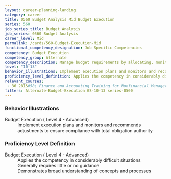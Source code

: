 ```yaml
---
layout: career-planning-landing
category: career
title: 0560 Budget Analysis Mid Budget Execution
series: 560
job_series_title: Budget Analysis
job_series: 0560 Budget Analysis
career_level: Mid
permalink: /cards/560-Budget-Execution-Mid
functional_competency_designation: Job Specific Competencies
competency: Budget Execution
competency_group: Alternate
competency_description: Manage budget requirements by allocating, monitoring and analyzing budgets in compliance with statutory-regulatory guidance
level: "10-13"
behavior_illustrations: Implement execution plans and monitors and recommends adjustments to ensure compliance with total obligation authority
proficiency_level_definition: Applies the competency in considerably difficult situations ? Generally requires little or no guidance ? Demonstrates broad understanding of concepts and processes
relevant_courses: 
 - 36 281&#58; Finance and Accounting Training for Nonfinancial Managers, Learning Tree, <a href="https://www.learningtree.com/courses/281/finance-and-accounting-training-for-nonfinancial-managers/">https://www.learningtree.com/courses/281/finance-and-accounting-training-for-nonfinancial-managers/</a>
filters: Alternate-Budget-Execution GS-10-13 series-0560
---
```


<div class="desktop:grid-col-6 margin-y-205">
  <div class="border-top-05 bg-white padding-2 shadow-5 height-full members-hover border-1px border-gray-30 border-top-orange radius-lg">
    <h3>Behavior Illustrations</h3>
    <dl class="text-base"><dt>Budget Execution ( Level 4 - Advanced)</dt><dd>Implement execution plans and monitors and recommends adjustments to ensure compliance with total obligation authority</dd></dl>
  </div>
</div>
<div class="desktop:grid-col-6 margin-y-205">
  <div class="border-top-05 bg-white padding-2 shadow-5 height-full members-hover border-1px border-gray-30 border-top-orange radius-lg">
    <h3>Proficiency Level Definition</h3>
    <dl class="text-base"><dt>Budget Execution ( Level 4 - Advanced)</dt><dd>Applies the competency in considerably difficult situations </dd><dd> Generally requires little or no guidance </dd><dd> Demonstrates broad understanding of concepts and processes</dd></dl>
  </div>
</div>